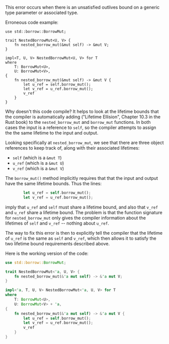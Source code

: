 This error occurs when there is an unsatisfied outlives bound on a generic
type parameter or associated type.

Erroneous code example:

```compile_fail,E0311
use std::borrow::BorrowMut;

trait NestedBorrowMut<U, V> {
    fn nested_borrow_mut(&mut self) -> &mut V;
}

impl<T, U, V> NestedBorrowMut<U, V> for T
where
    T: BorrowMut<U>,
    U: BorrowMut<V>,
{
    fn nested_borrow_mut(&mut self) -> &mut V {
        let u_ref = self.borrow_mut();
        let v_ref = u_ref.borrow_mut();
        v_ref
    }
}
```

Why doesn't this code compile? It helps to look at the lifetime bounds that
the compiler is automatically adding ("Lifetime Ellision", Chapter 10.3 in the
Rust book) to the `nested_borrow_mut` and `borrow_mut` functions. In both cases
the input is a reference to `self`, so the compiler attempts to assign the
the same lifetime to the input and output.

Looking specifically at `nested_borrow_mut`, we see that there are three object
references to keep track of, along with their associated lifetimes:
- `self` (which is a `&mut T`)
- `u_ref` (which is a `&mut U`)
- `v_ref` (which is a `&mut V`)

The `borrow_mut()` method implicitly requires that that the input and output
have the same lifetime bounds. Thus the lines:

```rust
        let u_ref = self.borrow_mut();
        let v_ref = u_ref.borrow_mut();
```

imply that `u_ref` and `self` must share a lifetime bound, and also that
`v_ref` and `u_ref` share a lifetime bound. The problem is that the function
signature for `nested_borrow_mut` only gives the compiler information about the
lifetimes of `self` and `v_ref` -- nothing about `u_ref`.

The way to fix this error is then to explicitly tell the compiler that the
lifetime of `u_ref` is the same as `self` and `v_ref`, which then allows it
to satisfy the two lifetime bound requirements described above.

Here is the working version of the code:
```rust
use std::borrow::BorrowMut;

trait NestedBorrowMut<'a, U, V> {
    fn nested_borrow_mut(&'a mut self) -> &'a mut V;
}

impl<'a, T, U, V> NestedBorrowMut<'a, U, V> for T
where
    T: BorrowMut<U>,
    U: BorrowMut<V> + 'a,
{
    fn nested_borrow_mut(&'a mut self) -> &'a mut V {
        let u_ref = self.borrow_mut();
        let v_ref = u_ref.borrow_mut();
        v_ref
    }
}
```
